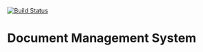 
[![Build Status](https://travis-ci.org/andela-oakinrele/documentManagementSystem.svg?branch=master)](https://travis-ci.org/andela-oakinrele/documentManagementSystem)

# Document Management System 

